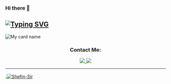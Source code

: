 ### Hi there 👋

## [![Typing SVG](https://readme-typing-svg.herokuapp.com?font=Lemon+milk&color=F7000&lines=Welcome+to+Kelly-Mwol+WA+Bot+repo;Created+by+Shefin+Sir;This+is+a+bgmbot+privet+and+public+bot;With+more+features)](https://git.io/typing-svg)

![My card name](https://cardivo.vercel.app/api?name=Shefin%20Sir&description=Hi,%20Welcome%20To%20My%20Profile%20❤&image=https://i.imgur.com/M2vPn9o.jpeg?q=tbn:ANd9GcR7aMC3bf4bg4l_nhYS2Un9FXbFYcB4T83Shjk8xSUZDh_D61LFpzbpeqLW&s=10?v=4&backgroundColor=%23ecf0f1&instagram=ig.falcon_gfx&github=Shefin-Sir&)

<h3 align="center">Contact Me:</h3>
<p align="center">
  <a href="https://wa.me/919567489404"><img src="https://img.shields.io/badge/WhatsApp-25D366?style=for-the-badge&logo=whatsapp&logoColor=white" />
  <a href="https://instagram.com/ig.falcon_gfx"><img src="https://img.shields.io/badge/Instagram-E4405F?style=for-the-badge&logo=instagram&logoColor=white" />
  
----


<p>&nbsp;<img align="center" src="https://github-readme-stats.vercel.app/api?username=Shefin-Sir&show_icons=true&theme=dark&locale=en" alt="Shefin-Sir" /></p>
